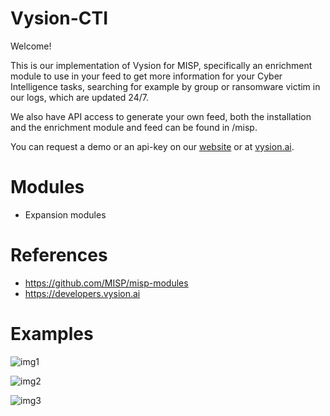 # Vysion-CTI

Welcome!

This is our implementation of Vysion for MISP, specifically an enrichment module to use in your feed to get more information for your Cyber Intelligence tasks, searching for example by group or ransomware victim in our logs, which are updated 24/7. 

We also have API access to generate your own feed, both the installation and the enrichment module and feed can be found in /misp.

You can request a demo or an api-key on our [website](https://byronlabs.io) or at [vysion.ai](https://vysion.ai).

# Modules

- Expansion modules


# References

- https://github.com/MISP/misp-modules
- https://developers.vysion.ai

# Examples

![img1](https://github.com/ByronLabs/vysion-cti/assets/38075180/cc588609-3e60-427f-8ae4-1c1d13048abb)


![img2](https://github.com/ByronLabs/vysion-cti/assets/38075180/c3e1694a-4570-4084-bb7c-0ce1952622b4)


![img3](https://github.com/ByronLabs/vysion-cti/assets/38075180/47510b1c-2b7f-48ee-8845-e99818f29fdf)
